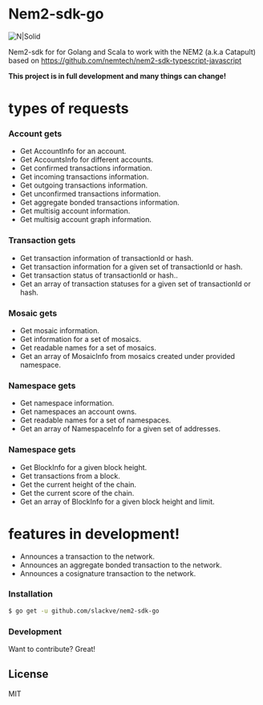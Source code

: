 # Nem2-sdk-go 
![N|Solid](https://github.com/slackve/nem2-sdk-go/blob/master/assets/tipo.jpg)

Nem2-sdk for for Golang and Scala to work with the NEM2 (a.k.a Catapult) based on https://github.com/nemtech/nem2-sdk-typescript-javascript



**This project is in full development and many things can change!**
# types of requests
### Account gets
 - Get AccountInfo for an account.
 - Get AccountsInfo for different accounts.
 - Get confirmed transactions information.
 - Get incoming transactions information.
 - Get outgoing transactions information.
 - Get unconfirmed transactions information.
 - Get aggregate bonded transactions information.
 - Get multisig account information.
 - Get multisig account graph information.
 ### Transaction gets
 - Get transaction information of transactionId or hash.
 - Get transaction information for a given set of transactionId or hash.
 - Get transaction status of transactionId or hash..
 - Get an array of transaction statuses for a given set of transactionId or hash.
 
 
 ### Mosaic gets
 - Get mosaic information.
 - Get information for a set of mosaics.
 - Get readable names for a set of mosaics.
 - Get an array of MosaicInfo from mosaics created under provided namespace.

 ### Namespace gets
 - Get namespace information.
 - Get namespaces an account owns.
 - Get readable names for a set of namespaces.
 - Get an array of NamespaceInfo for a given set of addresses.
 
 ### Namespace gets
 - Get BlockInfo for a given block height.
 - Get transactions from a block.
 - Get the current height of the chain.
 - Get the current score of the chain.
 - Get an array of BlockInfo for a given block height and limit.
 
 # features in development!
   - Announces a transaction to the network.
   - Announces an aggregate bonded transaction to the network.
   - Announces a cosignature transaction to the network.
 
### Installation

```sh
$ go get -u github.com/slackve/nem2-sdk-go
```

### Development

Want to contribute? Great!

License
----

MIT
